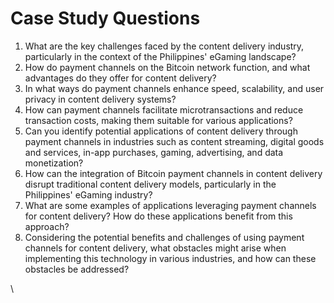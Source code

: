 # Case Study Questions

1. What are the key challenges faced by the content delivery industry, particularly in the context of the Philippines' eGaming landscape?
2. How do payment channels on the Bitcoin network function, and what advantages do they offer for content delivery?
3. In what ways do payment channels enhance speed, scalability, and user privacy in content delivery systems?
4. How can payment channels facilitate microtransactions and reduce transaction costs, making them suitable for various applications?
5. Can you identify potential applications of content delivery through payment channels in industries such as content streaming, digital goods and services, in-app purchases, gaming, advertising, and data monetization?
6. How can the integration of Bitcoin payment channels in content delivery disrupt traditional content delivery models, particularly in the Philippines' eGaming industry?
7. What are some examples of applications leveraging payment channels for content delivery? How do these applications benefit from this approach?
8. Considering the potential benefits and challenges of using payment channels for content delivery, what obstacles might arise when implementing this technology in various industries, and how can these obstacles be addressed?



\
